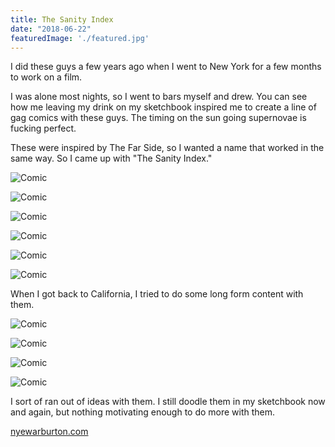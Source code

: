 ```yaml
---
title: The Sanity Index
date: "2018-06-22"
featuredImage: './featured.jpg'
---
```


I did these guys a few years ago when I went to New York for a few months to work on a film.

I was alone most nights, so I went to bars myself and drew. You can see how me leaving my drink on my  sketchbook inspired me to create a line of gag comics with these guys. The timing on the sun going supernovae is fucking perfect.

These were inspired by The Far Side, so I wanted a name that worked in the same way. So I came up with "The Sanity Index."

<!-- end -->

![Comic](./TSI_temp_01.jpg)

![Comic](./2012-06-01-ifusion.jpg)

![Comic](./2012-05-04-coffeecupmurder.jpg)

![Comic](./2012-04-01-creativeprocess.jpg)

![Comic](./2012-04-04-easyrider.jpg)

![Comic](./nyetoon-sanityindex-04.jpg)

When I got back to California, I tried to do some long form content with them.

![Comic](./2012-05-09-evolution.jpg)

![Comic](./2012-05-20-hollywood.jpg)

![Comic](./2012-05-01-douchebars.jpg)

![Comic](./2012-05-15-freedom.jpg)


I sort of ran out of ideas with them. I still doodle them in my sketchbook now and again, but nothing motivating enough to do more with them.


[nyewarburton.com](http://nyewarburton.com)
